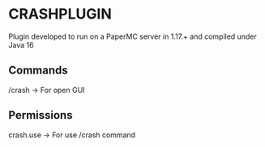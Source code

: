# CRASHPLUGIN

Plugin developed to run on a PaperMC server in 1.17.+ and compiled under Java 16

## Commands

/crash -> For open GUI

## Permissions

crash.use -> For use /crash command